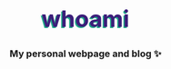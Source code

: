 <h1 style="color:#3c1f7a;text-shadow: -2px 2px #1ea888;font-size:40px", align="center">whoami</h1>

<h3 align="center">My personal webpage and blog ✨</h4>